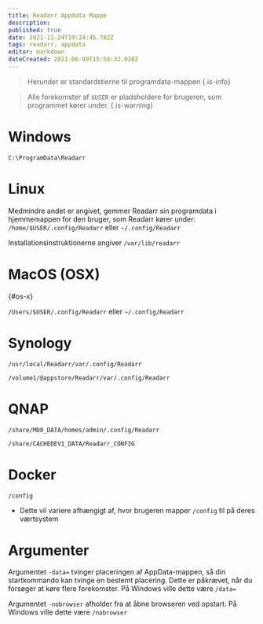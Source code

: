 ```yaml
---
title: Readarr Appdata Mappe
description: 
published: true
date: 2021-11-24T19:24:45.782Z
tags: readarr, appdata
editor: markdown
dateCreated: 2021-06-09T15:54:32.028Z
---
```


> Herunder er standardstierne til programdata-mappen {.is-info}

> Alle forekomster af `$USER` er pladsholdere for brugeren, som programmet kører under. {.is-warning}

# Windows

`C:\ProgramData\Readarr`

# Linux

Medmindre andet er angivet, gemmer Readarr sin programdata i hjemmemappen for den bruger, som Readarr kører under: `/home/$USER/.config/Readarr` eller `~/.config/Readarr`

Installationsinstruktionerne angiver `/var/lib/readarr`

# MacOS (OSX)

{#os-x}

`/Users/$USER/.config/Readarr` eller `~/.config/Readarr`

# Synology

`/usr/local/Readarr/var/.config/Readarr`

`/volume1/@appstore/Readarr/var/.config/Readarr`

# QNAP

`/share/MD0_DATA/homes/admin/.config/Readarr`

`/share/CACHEDEV1_DATA/Readarr_CONFIG`

# Docker

`/config`

- Dette vil variere afhængigt af, hvor brugeren mapper `/config` til på deres værtsystem

# Argumenter

Argumentet `-data=` tvinger placeringen af AppData-mappen, så din startkommando kan tvinge en bestemt placering. Dette er påkrævet, når du forsøger at køre flere forekomster. På Windows ville dette være `/data=`

Argumentet `-nobrowser` afholder fra at åbne browseren ved opstart. På Windows ville dette være `/nobrowser`